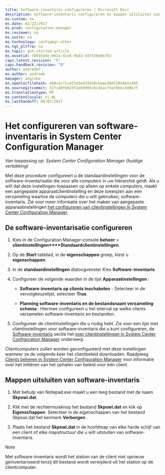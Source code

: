 ```yaml
---
title: Software-inventaris configureren | Microsoft Docs
description: Software-inventaris configureren en mappen uitsluiten van software-inventarisatie in Configuration Manager.
ms.custom: na
ms.date: 02/22/2017
ms.prod: configuration-manager
ms.reviewer: na
ms.suite: na
ms.technology: configmgr-other
ms.tgt_pltfrm: na
ms.topic: get-started-article
ms.assetid: f86559de-092a-4ce8-9b43-5d7530e0b763
caps.latest.revision: "5"
caps.handback.revision: "0"
author: andredm7
ms.author: andredm
manager: angrobe
ms.openlocfilehash: e60cec71c425e5e42d450cbeee366528d4b42405
ms.sourcegitcommit: 51fc48fb023f1e8d995c6c4eacfda7dbec4d0b2f
ms.translationtype: MT
ms.contentlocale: nl-NL
ms.lasthandoff: 08/07/2017
---
```

# <a name="how-to-configure-software-inventory-in-system-center-configuration-manager"></a>Het configureren van software-inventaris in System Center Configuration Manager

*Van toepassing op: System Center Configuration Manager (huidige vertakking)*

 Met deze procedure configureert u de standaardinstellingen voor de software-inventarisatie die voor alle computers in uw hiërarchie geldt. Als u wilt dat deze instellingen toepassen op alleen op enkele computers, maakt een aangepaste apparaatclientinstelling en deze toewijzen aan een verzameling waartoe de computers die u wilt gebruiken, software-inventaris. Zie voor meer informatie over het maken van aangepaste apparaatinstellingen [het configureren van clientinstellingen in System Center Configuration Manager](../../../../core/clients/deploy/configure-client-settings.md).  

## <a name="to-configure-software-inventory"></a>De software-inventarisatie configureren  

1.  Kies in de Configuration Manager-console **beheer** > **clientinstellingen****Standaardclientinstellingen**.    

4.  Op de **Start** tabblad, in de **eigenschappen** groep, kiest u **eigenschappen**.  

5.  In de **standaardinstellingen** dialoogvenster Kies **Software-inventaris**.  

6.  Configureer de volgende waarden in de lijst **Apparaatinstellingen** :  

    -   **Software-inventaris op clients inschakelen** - Selecteer in de vervolgkeuzelijst, selecteer **True**.  

    -   **Planning software-inventaris en de bestandsnaam verzameling schema** : Hiermee configureert u het interval op welke clients verzamelen software-inventaris en bestanden.   

7.  Configureer de clientinstellingen die u nodig hebt. Zie voor een lijst met clientinstellingen voor software-inventaris die u kunt configureren, de [Software-inventaris](../../../../core/clients/deploy/about-client-settings.md#software-inventory) sectie het [over clientinstellingen in System Center Configuration Manager](../../../../core/clients/deploy/about-client-settings.md) onderwerp.  

 Clientcomputers zullen worden geconfigureerd met deze instellingen wanneer ze de volgende keer het clientbeleid downloaden. Raadpleeg [Clients beheren in System Center Configuration Manager](../../../../core/clients/manage/manage-clients.md) voor informatie over het initiëren van het ophalen van beleid voor één client.  


## <a name="to-exclude-folders-from-software-inventory"></a>Mappen uitsluiten van software-inventaris  

1.  Met behulp van Notepad.exe maakt u een leeg bestand met de naam **Skpswi.dat**.  

2.  Klik met de rechtermuisknop het bestand **Skpswi.dat** en klik op **Eigenschappen**. Selecteer in de eigenschappen van het bestand Skpswi.dat het kenmerk **Verborgen** .  

3.  Plaats het bestand **Skpswi.dat** in de hoofdmap van elke harde schijf van een client of elke mapstructuur die u wilt uitsluiten van software-inventaris.  

> [!NOTE]  
>  Met software-inventaris wordt het station van de client niet opnieuw geïnventariseerd tenzij dit bestand wordt verwijderd uit het station op de clientcomputer.